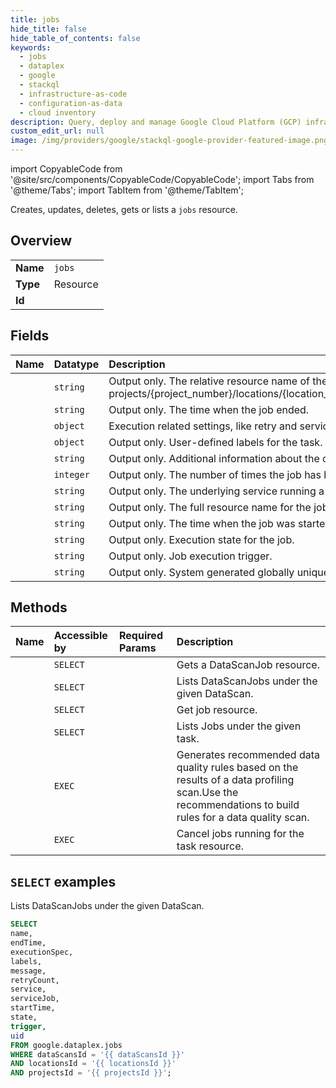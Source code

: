 ```yaml
---
title: jobs
hide_title: false
hide_table_of_contents: false
keywords:
  - jobs
  - dataplex
  - google
  - stackql
  - infrastructure-as-code
  - configuration-as-data
  - cloud inventory
description: Query, deploy and manage Google Cloud Platform (GCP) infrastructure and resources using SQL
custom_edit_url: null
image: /img/providers/google/stackql-google-provider-featured-image.png
---
```


import CopyableCode from '@site/src/components/CopyableCode/CopyableCode';
import Tabs from '@theme/Tabs';
import TabItem from '@theme/TabItem';

Creates, updates, deletes, gets or lists a <code>jobs</code> resource.

## Overview
<table><tbody>
<tr><td><b>Name</b></td><td><code>jobs</code></td></tr>
<tr><td><b>Type</b></td><td>Resource</td></tr>
<tr><td><b>Id</b></td><td><CopyableCode code="google.dataplex.jobs" /></td></tr>
</tbody></table>

## Fields
| Name | Datatype | Description |
|:-----|:---------|:------------|
| <CopyableCode code="name" /> | `string` | Output only. The relative resource name of the job, of the form: projects/{project_number}/locations/{location_id}/lakes/{lake_id}/tasks/{task_id}/jobs/{job_id}. |
| <CopyableCode code="endTime" /> | `string` | Output only. The time when the job ended. |
| <CopyableCode code="executionSpec" /> | `object` | Execution related settings, like retry and service_account. |
| <CopyableCode code="labels" /> | `object` | Output only. User-defined labels for the task. |
| <CopyableCode code="message" /> | `string` | Output only. Additional information about the current state. |
| <CopyableCode code="retryCount" /> | `integer` | Output only. The number of times the job has been retried (excluding the initial attempt). |
| <CopyableCode code="service" /> | `string` | Output only. The underlying service running a job. |
| <CopyableCode code="serviceJob" /> | `string` | Output only. The full resource name for the job run under a particular service. |
| <CopyableCode code="startTime" /> | `string` | Output only. The time when the job was started. |
| <CopyableCode code="state" /> | `string` | Output only. Execution state for the job. |
| <CopyableCode code="trigger" /> | `string` | Output only. Job execution trigger. |
| <CopyableCode code="uid" /> | `string` | Output only. System generated globally unique ID for the job. |

## Methods
| Name | Accessible by | Required Params | Description |
|:-----|:--------------|:----------------|:------------|
| <CopyableCode code="projects_locations_data_scans_jobs_get" /> | `SELECT` | <CopyableCode code="dataScansId, jobsId, locationsId, projectsId" /> | Gets a DataScanJob resource. |
| <CopyableCode code="projects_locations_data_scans_jobs_list" /> | `SELECT` | <CopyableCode code="dataScansId, locationsId, projectsId" /> | Lists DataScanJobs under the given DataScan. |
| <CopyableCode code="projects_locations_lakes_tasks_jobs_get" /> | `SELECT` | <CopyableCode code="jobsId, lakesId, locationsId, projectsId, tasksId" /> | Get job resource. |
| <CopyableCode code="projects_locations_lakes_tasks_jobs_list" /> | `SELECT` | <CopyableCode code="lakesId, locationsId, projectsId, tasksId" /> | Lists Jobs under the given task. |
| <CopyableCode code="projects_locations_data_scans_jobs_generate_data_quality_rules" /> | `EXEC` | <CopyableCode code="dataScansId, jobsId, locationsId, projectsId" /> | Generates recommended data quality rules based on the results of a data profiling scan.Use the recommendations to build rules for a data quality scan. |
| <CopyableCode code="projects_locations_lakes_tasks_jobs_cancel" /> | `EXEC` | <CopyableCode code="jobsId, lakesId, locationsId, projectsId, tasksId" /> | Cancel jobs running for the task resource. |

## `SELECT` examples

Lists DataScanJobs under the given DataScan.

```sql
SELECT
name,
endTime,
executionSpec,
labels,
message,
retryCount,
service,
serviceJob,
startTime,
state,
trigger,
uid
FROM google.dataplex.jobs
WHERE dataScansId = '{{ dataScansId }}'
AND locationsId = '{{ locationsId }}'
AND projectsId = '{{ projectsId }}';
```
